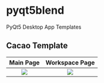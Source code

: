 # pyqt5blend
PyQt5 Desktop App Templates


Cacao Template
------
Main Page          |  Workspace Page
:-------------------------:|:-------------------------:
![](https://github.com/m-zayan/pyqt5blend/blob/pages/images/templates/cacao_main.png?width=32&height=32)  |  ![](https://github.com/m-zayan/pyqt5blend/blob/pages/images/templates/cacao_workspace.png?width=32&height=32)
